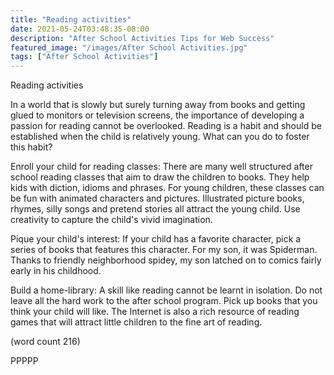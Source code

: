 ```yaml
---
title: "Reading activities"
date: 2021-05-24T03:48:35-08:00
description: "After School Activities Tips for Web Success"
featured_image: "/images/After School Activities.jpg"
tags: ["After School Activities"]
---
```


Reading activities

In a world that is slowly but surely turning away from books and getting 
glued to monitors or television screens, the importance of developing a 
passion for reading cannot be overlooked. Reading is a habit and should be 
established when the child is relatively young. What can you do to foster 
this habit?

Enroll your child for reading classes:
There are many well structured after school reading classes that aim to 
draw the children to books. They help kids with diction, idioms and 
phrases. For young children, these classes can be fun with animated 
characters and pictures. Illustrated picture books, rhymes, silly songs 
and pretend stories all attract the young child. Use creativity to capture 
the child's vivid imagination. 

Pique your child's interest:
If your child has a favorite character, pick a series of books that 
features this character. For my son, it was Spiderman. Thanks to friendly 
neighborhood spidey, my son latched on to comics fairly early in his 
childhood. 

Build a home-library:
A skill like reading cannot be learnt in isolation. Do not leave all the 
hard work to the after school program. Pick up books that you think your 
child will like. The Internet is also a rich resource of reading games 
that will attract little children to the fine art of reading. 

(word count 216)

PPPPP
